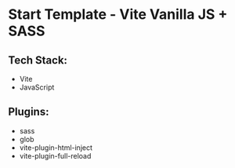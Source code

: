 # Start Template - Vite Vanilla JS + SASS
## Tech Stack:
* Vite  
* JavaScript  

## Plugins:
* sass  
* glob  
* vite-plugin-html-inject  
* vite-plugin-full-reload  